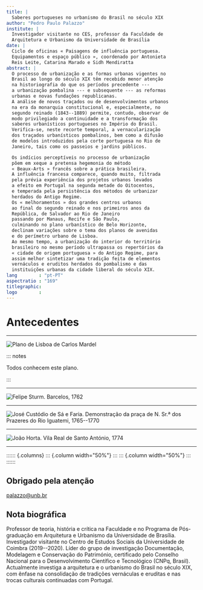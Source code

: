 ```yaml
---
title: |
  Saberes portugueses no urbanismo do Brasil no século XIX
author: "Pedro Paulo Palazzo"
institute: |
  Investigador visitante no CES, professor da Faculdade de
  Arquitetura e Urbanismo da Universidade de Brasília
date: |
  Ciclo de oficinas « Paisagens de influência portuguesa.
  Equipamentos e espaço público », coordenado por Antonieta
  Reis Leite, Catarina Marado e Sidh Mendiratta
abstract: |
  O processo de urbanização e as formas urbanas vigentes no
  Brasil ao longo do século XIX têm recebido menor atenção
  na historiografia do que os períodos precedente ---
  a urbanização pombalina --- e subsequente --- as reformas
  urbanas e novas fundações republicanas.
  A análise de novos traçados ou de desenvolvimentos urbanos
  na era da monarquia constitucional e, especialmente, no
  segundo reinado (1843--1889) permite, contudo, observar de
  modo privilegiado a continuidade e a transformação dos
  saberes urbanísticos portugueses no Império do Brasil.
  Verifica-se, neste recorte temporal, a vernacularização
  dos traçados urbanísticos pombalinos, bem como a difusão
  de modelos introduzidos pela corte portuguesa no Rio de
  Janeiro, tais como os passeios e jardins públicos.

  Os indícios perceptíveis no processo de urbanização
  põem em xeque a pretensa hegemonia do método
  « Beaux-Arts » francês sobre a prática brasileira.
  A influência francesa comparece, quando muito, filtrada
  pela prévia experiência dos projetos urbanos levados
  a efeito em Portugal na segunda metade do Oitocentos,
  e temperada pela persistência dos métodos de urbanizar
  herdados do Antigo Regime.
  Os « melhoramentos » dos grandes centros urbanos
  ao final do segundo reinado e nos primeiros anos da
  República, de Salvador ao Rio de Janeiro
  passando por Manaus, Recife e São Paulo,
  culminando no plano urbanístico de Belo Horizonte,
  declinam variações sobre o tema dos planos de avenidas
  e do perímetro urbano de Lisboa.
  Ao mesmo tempo, a urbanização do interior do território
  brasileiro no mesmo período ultrapassa os repertórios da
  « cidade de origem portuguesa » do Antigo Regime, para
  assim melhor sintetizar uma tradição feita de elementos
  vernáculos e eruditos herdados do pombalismo e das
  instituições urbanas da cidade liberal do século XIX.
lang        : "pt-PT"
aspectratio : "169"
titlegraphic:
logo        :
---
```


Antecedentes
============

* * * * * * * * *

![Plano de Lisboa de Carlos Mardel]()

::: notes

Todos conhecem este plano.

:::

* * * * * * * * *

![Felipe Sturm. Barcelos, 1762]()

* * * * * * * * *

![José Custódio de Sá e Faria. Demonstração da praça de N. Sr.ª dos Prazeres do Rio Iguatemi, 1765--1770]()

* * * * * * * * *

![João Horta. Vila Real de Santo António, 1774]()

* * * * * * * * *

:::::: {.columns}
::: {.column width="50%"}
:::
::: {.column width="50%"}
:::
::::::


Obrigado pela atenção
---------------------

palazzo@unb.br


Nota biográfica
---------------

Professor de teoria, história e crítica na Faculdade e no
Programa de Pós-graduação em Arquitetura e Urbanismo da
Universidade de Brasília.
Investigador visitante no Centro de Estudos Sociais da
Universidade de Coimbra (2019--2020).
Líder do grupo de investigação Documentação, Modelagem
e Conservação do Património, certificado pelo Conselho
Nacional para o Desenvolvimento Científico e Tecnológico
(CNPq, Brasil).
Actualmente investiga a arquitetura e o urbanismo do Brasil
no século XIX, com ênfase na consolidação de tradições
vernáculas e eruditas e nas trocas culturais continuadas com
Portugal.
